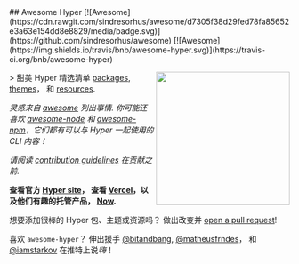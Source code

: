 <div class="github-widget" data-repo="bnb/awesome-hyper"></div>
## Awesome Hyper [![Awesome](https://cdn.rawgit.com/sindresorhus/awesome/d7305f38d29fed78fa85652e3a63e154dd8e8829/media/badge.svg)](https://github.com/sindresorhus/awesome) [![Awesome](https://img.shields.io/travis/bnb/awesome-hyper.svg)](https://travis-ci.org/bnb/awesome-hyper)

[<img src="https://raw.githubusercontent.com/bnb/awesome-hyper/master/hyper-3-color-logo.svg?sanitize=true" align="right" width="240">](https://hyper.is)

&gt; 甜美 Hyper 精选清单 [packages](#packages), [themes](#themes)， 和 [resources](#resources).

*灵感来自 [awesome](https://github.com/sindresorhus/awesome) 列出事情. 你可能还喜欢 [awesome-node](https://github.com/sindresorhus/awesome-nodejs) 和 [awesome-npm](https://github.com/sindresorhus/awesome-npm)，它们都有可以与 Hyper 一起使用的 CLI 内容！*

*请阅读 [contribution guidelines](https://github.com/bnb/awesome-hyper/blob/master/CONTRIBUTING.md) 在贡献之前.*

**查看官方 [Hyper site](https://hyper.is)， 查看 [Vercel](https://vercel.com)，以及他们有趣的托管产品， [Now](https://vercel.com/home).**

想要添加很棒的 Hyper 包、主题或资源吗？ 做出改变并 [open a pull request](https://opensource.guide/how-to-contribute/#opening-a-pull-request)!

喜欢 `awesome-hyper`？ 伸出援手 [@bitandbang](https://twitter.com/bitandbang), [@matheusfrndes](https://twitter.com/matheusfrndes)， 和 [@iamstarkov](https://twitter.com/iamstarkov) 在推特上说*嗨*！

<!-- AWESOME ITEM TEMPLATE --

* [Hyper Awesome Name](hyper.awesome.link) - 关于为什么包、主题或资源很棒的描述！

-- /AWESOME 项目模板 --&gt;



## Packages
知道另一个 Hyper 包吗？ [Help add it!](https://github.com/bnb/awesome-hyper/issues/new)

## Productivity

名称和描述 | 下载
-------------------- | -------------
[hyperline](https://www.npmjs.com/package/hyperline)  - Hyper 底部的状态行！  | [![npm](https://img.shields.io/npm/dm/hyperline.svg?label=DL)](https://www.npmjs.com/package/hyperline)
[hypercwd](https://www.npmjs.com/package/hypercwd)  - 使用与当前选项卡相同的目录打开新选项卡.  | [![npm](https://img.shields.io/npm/dm/hypercwd.svg?label=DL)](https://www.npmjs.com/package/hypercwd)
[hyperterm-visor](https://www.npmjs.com/package/hyperterm-visor)  - 使用全局热键等显示/隐藏您的超级终端.  | [![npm](https://img.shields.io/npm/dm/hyperterm-visor.svg?label=DL)](https://www.npmjs.com/package/hyperterm-visor)
[hyper-sync-settings](https://www.npmjs.com/package/hyper-sync-settings)  - 将 Hyper 设置备份和恢复到 Github 的简单方法.  | [![npm](https://img.shields.io/npm/dm/hyper-sync-settings.svg?label=DL)](https://www.npmjs.com/package/hyper-sync-settings)
[hyperterm-summon](https://www.npmjs.com/package/hyperterm-summon)  - 使用系统范围的热键召唤您的 Hyper 窗口.  | [![npm](https://img.shields.io/npm/dm/hyperterm-summon.svg?label=DL)](https://www.npmjs.com/package/hyperterm-summon)
[hyperterm-paste](https://www.npmjs.com/package/hyperterm-paste)  - 粘贴到终端使安全和容易.  | [![npm](https://img.shields.io/npm/dm/hyperterm-paste.svg?label=DL)](https://www.npmjs.com/package/hyperterm-paste)
[hyperterm-lastpass](https://www.npmjs.com/package/hyperterm-lastpass)  - 用于在 Hyper 中自动填充密码的 LastPass 插件.  | [![npm](https://img.shields.io/npm/dm/hyperterm-lastpass.svg?label=DL)](https://www.npmjs.com/package/hyperterm-lastpass)
[hyperterm-dibdabs](https://www.npmjs.com/package/hyperterm-dibdabs)  - 选项卡左侧添加了独特的彩色圆点，以便根据标题快速识别常用选项卡.  | [![npm](https://img.shields.io/npm/dm/hyperterm-dibdabs.svg?label=DL)](https://www.npmjs.com/package/hyperterm-dibdabs)
[hyperterm-tabs](https://www.npmjs.com/package/hyperterm-tabs) - Rearrange tabs by drag&dropping them. | [![npm](https://img.shields.io/npm/dm/hyperterm-tabs.svg?label=DL)](https://www.npmjs.com/package/hyperterm-tabs)
[hyperterm-focus-reporting](https://www.npmjs.com/package/hyperterm-focus-reporting)  - 向 Hyper 添加焦点报告 - 类似于 iTerm2.  | [![npm](https://img.shields.io/npm/dm/hyperterm-focus-reporting.svg?label=DL)](https://www.npmjs.com/package/hyperterm-focus-reporting)
[hyperlinks](https://www.npmjs.com/package/hyperlinks)  - 自动链接 URL 的 Hyper 扩展.  | [![npm](https://img.shields.io/npm/dm/hyperlinks.svg?label=DL)](https://www.npmjs.com/package/hyperlinks)
[hyper-statusline](https://www.npmjs.com/package/hyper-statusline)  - 显示当前 cwd 和 git 分支状态的状态行.  | [![npm](https://img.shields.io/npm/dm/hyper-statusline.svg?label=DL)](https://www.npmjs.com/package/hyper-statusline)
[hyper-statusline-extended]https://github.com/bnb/awesome-hyper/blob/master/(https://www.npmjs.com/package/hyper-statusline-extended) hyper-statusline 重写和扩展为 Hyper 3 提供更多功能. [![npm](https://img.shields.io/npm/dm/hyper-statusline-extended.svg?label=DL)](https://github.com/bnb/awesome-hyper/blob/master/(https://www.npmjs.com/package/hyper-statusline-extended))
[hypernpm](https://www.npmjs.com/package/hypernpm)  - 使用键盘快捷键运行 npm 脚本命令.  | [![npm](https://img.shields.io/npm/dm/hypernpm.svg?label=DL)](https://www.npmjs.com/package/hypernpm)
[hyper-startup](https://www.npmjs.com/package/hyper-startup)  - 在 Hyper 加载时执行任何配置的命令.  | [![npm](https://img.shields.io/npm/dm/hyper-startup.svg?label=DL)](https://www.npmjs.com/package/hyper-startup)
[hyper-fileio](https://www.npmjs.com/package/hyper-fileio)  - 直接从 Hyper 共享临时文件.  | [![npm](https://img.shields.io/npm/dm/hyper-fileio.svg?label=DL)](https://www.npmjs.com/package/hyper-fileio)
[hyper-history](https://www.npmjs.com/package/hyper-history)  - 显示历史命令列表.  | [![npm](https://img.shields.io/npm/dm/hyper-history.svg?label=DL)](https://www.npmjs.com/package/hyper-history)
[hyper-alt-click](https://www.npmjs.com/package/hyper-alt-click)  - 允许通过 alt+click&#39;ing 将光标移动到您想要的位置.  | [![npm](https://img.shields.io/npm/dm/hyper-alt-click.svg?label=DL)](https://www.npmjs.com/package/hyper-alt-click)
[hyperterm-safepaste](https://www.npmjs.com/package/hyperterm-safepaste)  - 在执行之前编辑您的粘贴.  | [![npm](https://img.shields.io/npm/dm/hyperterm-safepaste.svg?label=DL)](https://www.npmjs.com/package/hyperterm-safepaste)
[hyper-broadcast](https://www.npmjs.com/package/hyper-broadcast)  - 将用户输入广播到多个术语.  | [![npm](https://img.shields.io/npm/dm/hyper-broadcast.svg?label=DL)](https://www.npmjs.com/package/hyper-broadcast)
[hyperdocs](https://www.npmjs.com/package/hyperdocs)  - 在您的终端中获取文档页面.  | [![npm](https://img.shields.io/npm/dm/hyperdocs.svg?label=DL)](https://www.npmjs.com/package/hyperdocs)
[hyper-search](https://www.npmjs.com/package/hyper-search)  - 在您的终端中搜索文本.  | [![npm](https://img.shields.io/npm/dm/hyper-search.svg?label=DL)](https://www.npmjs.com/package/hyper-search)
[hypergoogle](https://www.npmjs.com/package/hypergoogle)  - 从您的终端搜索谷歌.  | [![npm](https://img.shields.io/npm/dm/hypergoogle.svg?label=DL)](https://www.npmjs.com/package/hypergoogle)
[hyperduck](https://www.npmjs.com/package/hyperduck)  - 从您的终端搜索 DuckDuckGo.  | [![npm](https://img.shields.io/npm/dm/hyperduck.svg?label=DL)](https://www.npmjs.com/package/hyperduck)
[hyper-quit](https://www.npmjs.com/package/hyper-quit)  - 最后一个窗口关闭时退出 macOS 上的 Hyper.  | [![npm](https://img.shields.io/npm/dm/hyper-quit.svg?label=DL)](https://www.npmjs.com/package/hyper-quit)
[hyper-confirm](https://www.npmjs.com/package/hyper-confirm)  - 在退出 Hyper 之前显示确认对话框.  | [![npm](https://img.shields.io/npm/dm/hyper-confirm.svg?label=DL)](https://www.npmjs.com/package/hyper-confirm)
[hyper-match](https://www.npmjs.com/package/hyper-match)  - 将 url、电子邮件和文件路径等模式链接到已配置的命令.  | [![npm](https://img.shields.io/npm/dm/hyper-match.svg?label=DL)](https://www.npmjs.com/package/hyper-match)
[hyper-savetext](https://www.npmjs.com/package/hyper-savetext)  - 将终端的文本保存到文件中.  | [![npm](https://img.shields.io/npm/dm/hyper-savetext.svg?label=DL)](https://www.npmjs.com/package/hyper-savetext)
[hyper-visual](https://www.npmjs.com/package/hyper-visual)  - 来自历史和上下文的 CLI 命令现在列在可点击的 GUI 中.  | [![npm](https://img.shields.io/npm/dm/hyper-visual.svg?label=DL)](https://www.npmjs.com/package/hyper-visual)
[hyper-init](https://www.npmjs.com/package/hyper-init)  - 在 Hyper 终端启动之前和之后初始化命令的最终和最完整的扩展.  | [![npm](https://img.shields.io/npm/dm/hyper-init.svg?label=DL)](https://www.npmjs.com/package/hyper-init)
[hyper-gcp-status-line](https://www.npmjs.com/package/hyper-gcp-status-line)  - 状态行显示本地配置的 GCP 项目、GCE 区域和 Kubernetes 上下文，以及当前的 Google Cloud 可用性.  | [![npm](https://img.shields.io/npm/dm/hyper-gcp-status-line.svg?label=DL)](https://www.npmjs.com/package/hyper-gcp-status-line)
[hyperalfred](https://www.npmjs.com/package/hyperalfred) - 从 Alfred 3 打开 Hyper. [![npm](https://img.shields.io/npm/dm/hyperalfred.svg?label=DL)](https://www.npmjs.com/package/hyperalfred)
[hyperinator](https://www.npmjs.com/package/hyperinator)  - 布局自动化工具，例如用于 Hyper 的 tmuxinator.  | [![npm](https://img.shields.io/npm/dm/hyperinator.svg?label=DL)](https://www.npmjs.com/package/hyperinator)
[hyper-drop-file](https://www.npmjs.com/package/hyper-drop-file)  - 将文件路径从文件资源管理器拖放到您的终端.  | [![npm](https://img.shields.io/npm/dm/hyper-drop-file.svg?label=DL)](https://www.npmjs.com/package/hyper-drop-file)
[hyper-dnd-tabs](https://www.npmjs.com/package/hyper-dnd-tabs)  - 拖放标签.  | [![npm](https://img.shields.io/npm/dm/hyper-dnd-tabs.svg?label=DL)](https://www.npmjs.com/package/hyper-dnd-tabs)
[hyper-manager](https://www.npmjs.com/package/hyper-manager)  - 在一个地方管理所有连接的终极和最完整的扩展.  | [![npm](https://img.shields.io/npm/dm/hyper-manager.svg?label=DL)](https://www.npmjs.com/package/hyper-manager)


## Customization

名称和描述 | 下载
-------------------- | -------------
[hypertheme](https://www.npmjs.com/package/hypertheme)  - Hyper 的主题管理器，立即发布. 您应该导入您最喜欢的文本编辑器或终端主题，然后 [add it to awesome-hyper](https://github.com/bnb/awesome-hyper/issues/new)! | [![npm](https://img.shields.io/npm/dm/hypertheme.svg?label=DL)](https://www.npmjs.com/package/hypertheme)
[hyper-blink](https://www.npmjs.com/package/hyper-blink)  - 让你的光标闪烁.  | [![npm](https://img.shields.io/npm/dm/hyper-blink.svg?label=DL)](https://www.npmjs.com/package/hyper-blink)
[hyperborder](https://www.npmjs.com/package/hyperborder)  - 添加与 Hyper 徽标颜色相同的渐变边框.  | [![npm](https://img.shields.io/npm/dm/hyperborder.svg?label=DL)](https://www.npmjs.com/package/hyperborder)
[hyper-transparent-bg](https://www.npmjs.com/package/hyper-transparent-bg)  - 通过有趣的 HTML hack 为您的 Hyper 添加透明背景.  | [![npm](https://img.shields.io/npm/dm/hyper-transparent-bg.svg?label=DL)](https://www.npmjs.com/package/hyper-transparent-bg)
[hyperterm-close-on-left](https://www.npmjs.com/package/hyperterm-close-on-left)  - 将关闭选项卡按钮放置在左侧.  | [![npm](https://img.shields.io/npm/dm/hyperterm-close-on-left.svg?label=DL)](https://www.npmjs.com/package/hyperterm-close-on-left)
[hyperterm-mactabs](https://www.npmjs.com/package/hyperterm-mactabs)  - 更好的选项卡样式，采用 macOS 风格的设计和左侧的关闭按钮，与大多数主题兼容.  | [![npm](https://img.shields.io/npm/dm/hyperterm-mactabs.svg?label=DL)](https://www.npmjs.com/package/hyperterm-mactabs)
[hyper-final-say](https://www.npmjs.com/package/hyper-final-say)  - 允许用户设置覆盖在默认值 `./.hyperterm.js` 之上应用的任何插件或主题设置.  | [![npm](https://img.shields.io/npm/dm/hyper-final-say.svg?label=DL)](https://www.npmjs.com/package/hyper-final-say)
[hyperterm-overlay](https://www.npmjs.com/package/hyperterm-overlay)  - Hyper 中覆盖窗口的完整且可自定义的解决方案.  | [![npm](https://img.shields.io/npm/dm/hyperterm-overlay.svg?label=DL)](https://www.npmjs.com/package/hyperterm-overlay)
[hyper-overlay](https://www.npmjs.com/package/hyper-overlay) - Hyper 2 的覆盖解决方案. [![npm](https://img.shields.io/npm/dm/hyper-overlay.svg?label=DL)](https://www.npmjs.com/package/hyper-overlay)
[hyper-tab-icons](https://www.npmjs.com/package/hyper-tab-icons)  - 将图标添加到 Hyper 中当前运行进程的标题选项卡.  | [![npm](https://img.shields.io/npm/dm/hyper-tab-icons.svg?label=DL)](https://www.npmjs.com/package/hyper-tab-icons)
[config-hyperterm](https://www.npmjs.com/package/config-hyperterm)  - 轻松设置/获取 `Hyper` 配置.  | [![npm](https://img.shields.io/npm/dm/config-hyperterm.svg?label=DL)](https://www.npmjs.com/package/config-hyperterm)
[hyperfullscreen](https://www.npmjs.com/package/hyperfullscreen)  - 将全屏启动 Hyper.  | [![npm](https://img.shields.io/npm/dm/hyperfullscreen.svg?label=DL)](https://www.npmjs.com/package/hyperfullscreen)
[hyperterm-crosshair](https://www.npmjs.com/package/hyperterm-crosshair)  - 使用水平和垂直突出显示/标尺显示光标位置.  | [![npm](https://img.shields.io/npm/dm/hyperterm-crosshair.svg?label=DL)](https://www.npmjs.com/package/hyperterm-crosshair)
[hyperterm-cursor](https://www.npmjs.com/package/hyperterm-cursor)  - 允许通过色差查看光标后面的字符.  | [![npm](https://img.shields.io/npm/dm/hyperterm-cursor.svg?label=DL)](https://www.npmjs.com/package/hyperterm-cursor)
[hypersixteen](https://www.npmjs.com/package/hypersixteen)  - 用于 Hyper 的 base16 加载程序.  | [![npm](https://img.shields.io/npm/dm/hypersixteen.svg?label=DL)](https://www.npmjs.com/package/hypersixteen)
[hyper-stylesheet](https://www.npmjs.com/package/hyper-stylesheet)  - 添加对外部超级样式表的支持.  | [![npm](https://img.shields.io/npm/dm/hyper-stylesheet.svg?label=DL)](https://www.npmjs.com/package/hyper-stylesheet)
[hyperlayout](https://www.npmjs.com/package/hyperlayout)  - Hyper 的布局预设.  | [![npm](https://img.shields.io/npm/dm/hyperlayout.svg?label=DL)](https://www.npmjs.com/package/hyperlayout)
[hyper-autohide-tabs](https://www.npmjs.com/package/hyper-autohide-tabs)  - 当只有一个标签时自动隐藏标签栏.  | [![npm](https://img.shields.io/npm/dm/hyper-autohide-tabs.svg?label=DL)](https://www.npmjs.com/package/hyper-autohide-tabs)
[hyperminimal](https://www.npmjs.com/package/hyperminimal)  - 删除窗口标题以获得更多空间并减少干扰.  | [![npm](https://img.shields.io/npm/dm/hyperminimal.svg?label=DL)](https://www.npmjs.com/package/hyperminimal)
[hyper-autoprofile](https://www.npmjs.com/package/hyper-autoprofile)  - 根据当前 shell 提示更改终端外观（背景颜色、字体...）.  | [![npm](https://img.shields.io/npm/dm/hyper-autoprofile.svg?label=DL)](https://www.npmjs.com/package/hyper-autoprofile)
[hyper-tabs-enhanced](https://www.npmjs.com/package/hyper-tabs-enhanced)  - 带有选项卡图标等的可配置增强选项卡.  | [![npm](https://img.shields.io/npm/dm/hyper-tabs-enhanced.svg?label=DL)](https://www.npmjs.com/package/hyper-tabs-enhanced)
[hyper-arc-dark-controls](https://www.npmjs.com/package/hyper-arc-dark-controls)  - 来自 Hyper 的 Arc Dark 主题的漂亮窗口控件.  | [![npm](https://img.shields.io/npm/dm/hyper-arc-dark-controls.svg?label=DL)](https://www.npmjs.com/package/hyper-arc-dark-controls)
[hyper-mac-controls](https://www.npmjs.com/package/hyper-mac-controls)  - 适用于 Hyper 的类似 Mac 的窗口控件.  | [![npm](https://img.shields.io/npm/dm/hyper-mac-controls.svg?label=DL)](https://www.npmjs.com/package/hyper-mac-controls)
[hyper-terminal-tabs](https://www.npmjs.com/package/hyper-terminal-tabs)  - 为 Hyper 带来 Terminal.app 的外观和感觉.  | [![npm](https://img.shields.io/npm/dm/hyper-terminal-tabs.svg?label=DL)](https://www.npmjs.com/package/hyper-terminal-tabs)
[hyper-dark-scrollbar](https://www.npmjs.com/package/hyper-dark-scrollbar)  - Hyper 的漂亮滚动条.  | [![npm](https://img.shields.io/npm/dm/hyper-dark-scrollbar.svg?label=DL)](https://www.npmjs.com/package/hyper-dark-scrollbar)
[hyper-pane](https://www.npmjs.com/package/hyper-pane)  - 使用箭头浏览窗格，直接跳转到带有数字的特定窗格或在鼠标悬停时更改焦点.  | [![npm](https://img.shields.io/npm/dm/hyper-pane.svg?label=DL)](https://www.npmjs.com/package/hyper-pane)
[hyper-always-on-top](https://www.npmjs.com/package/hyper-always-on-top)  - 添加一个菜单项，使应用程序窗口始终位于顶部.  | [![npm](https://img.shields.io/npm/dm/hyper-always-on-top.svg?label=DL)](https://www.npmjs.com/package/hyper-always-on-top)
[hyper-transparent-dynamic](https://www.npmjs.com/package/hyper-transparent-dynamic)  - 根据当前主题动态设置透明背景.  | [![npm](https://img.shields.io/npm/dm/hyper-transparent-dynamic.svg?label=DL)](https://www.npmjs.com/package/hyper-transparent-dynamic)
[hyper-vsplit-fix](https://www.npmjs.com/package/hyper-vsplit-fix)  - 修复了 Hyper 中的垂直分割边框高度.  | [![npm](https://img.shields.io/npm/dm/hyper-vsplit-fix.svg?label=DL)](https://www.npmjs.com/package/hyper-vsplit-fix)
[hyper-hide-title](https://www.npmjs.com/package/hyper-hide-title)  - 当只有一个选项卡时隐藏窗口标题.  | [![npm](https://img.shields.io/npm/dm/hyper-hide-title.svg?label=DL)](https://www.npmjs.com/package/hyper-hide-title)
[hyper-wal](https://www.npmjs.com/package/hyper-wal) - 使用由生成的配色方案的扩展 [wal](https://github.com/dylanaraps/wal) 在超.  | [![npm](https://img.shields.io/npm/dm/hyper-wal.svg?label=DL)](https://www.npmjs.com/package/hyper-wal)
[hyper-hover-header](https://www.npmjs.com/package/hyper-hover-header)  - 隐藏的标题/标题栏. 将光标移动到窗口的顶部边框以使页眉/标题栏淡入. [![npm](https://img.shields.io/npm/dm/hyper-hover-header.svg?label=DL)](https://www.npmjs.com/package/hyper-hover-header)
[hyper-transparent](https://www.npmjs.com/package/hyper-transparent) - [Hyper](https://hyper.is) 轻松设置窗口透明度和活力的插件.  | [![npm](https://img.shields.io/npm/dm/hyper-transparent.svg?label=DL)](https://www.npmjs.com/package/hyper-transparent)
[hyper-spotify](https://www.npmjs.com/package/hyper-spotify)  - 在终端底部显示 Spotify 上当前正在播放的歌曲，并允许您控制自己喜欢的音乐.  | [![npm](https://img.shields.io/npm/dm/hyper-spotify.svg?label=DL)](https://www.npmjs.com/package/hyper-spotify)
[hyper-background](https://www.npmjs.com/package/hyper-background)  - 更改超级终端的背景！  | [![npm](https://img.shields.io/npm/dm/hyper-background.svg?label=DL)](https://www.npmjs.com/package/hyper-background)
[hyper-vertical-tabs](https://www.npmjs.com/package/hyper-vertical-tabs)  - 将选项卡放在左侧边栏上，这在 iTerm2 和 ROXTerm 中是可能的.  | [![npm](https://img.shields.io/npm/dm/hyper-vertical-tabs.svg?label=DL)](https://www.npmjs.com/package/hyper-vertical-tabs)
[themer](https://www.npmjs.com/package/themer) - 为 Hyper 和所有其他开发工具生成主题 | [![npm](https://img.shields.io/npm/dm/themer.svg?label=DL)](https://www.npmjs.com/package/themer)
[hyper-native-window-decoration](https://www.npmjs.com/package/hyper-native-window-decoration)  - HyperTerm 中的本机窗口装饰.  | [![npm](https://img.shields.io/npm/dm/hyper-native-window-decoration.svg?label=DL)](https://www.npmjs.com/package/hyper-native-window-decoration)
[hyper-hide-scroll](https://www.npmjs.com/package/hyper-hide-scroll)  - 隐藏终端滚动条的扩展.  | [![npm](https://img.shields.io/npm/dm/hyper-hide-scroll.svg?label=DL)](https://www.npmjs.com/package/hyper-hide-scroll)
[hyper-systray](https://www.npmjs.com/package/hyper-systray)  - 本机 Windows 系统托盘中的 Hyper. 从任务栏隐藏. 显示/隐藏窗口的全局快捷方式.  | [![npm](https://img.shields.io/npm/dm/hyper-systray.svg?label=DL)](https://www.npmjs.com/package/hyper-systray)
[hyper-window-size](https://www.npmjs.com/package/hyper-window-size)  - 设置 Hyper 的默认窗口大小！  | [![npm](https://img.shields.io/npm/dm/hyper-window-size.svg?label=DL)](https://www.npmjs.com/package/hyper-window-size)
[hyper-media-control](https://www.npmjs.com/package/hyper-media-control)  - 显示和控制各种媒体播放器中的当前歌曲.  | [![npm](https://img.shields.io/npm/dm/hyper-media-control.svg?label=DL)](https://npmjs.com/package/hyper-media-control)
[hyper-folder-icon](https://www.npmjs.com/package/hyper-folder-icon)  - 在选项卡中显示 Mac 和 Linux 的自定义文件夹图标.  | [![npm](https://img.shields.io/npm/dm/hyper-folder-icon.svg?label=DL)](https://www.npmjs.com/package/hyper-folder-icon)
[hyper-tab-touchbar](https://www.npmjs.com/package/hyper-tab-touchbar)  - 从 MacBook Pro 的触控栏查看和访问您的终端选项卡. 支持带有 `hyper-folder-icon` 的图标.  | [![npm](https://img.shields.io/npm/dm/hyper-tab-touchbar.svg?label=DL)](https://www.npmjs.com/package/hyper-tab-touchbar)
[hyper-opacity](https://www.npmjs.com/package/hyper-opacity)  - 设置 Hyper 窗口的不透明度.  | [![npm](https://img.shields.io/npm/dm/hyper-opacity.svg?label=DL)](https://www.npmjs.com/package/hyper-opacity)
[hyper-custom-touchbar](https://www.npmjs.com/package/hyper-custom-touchbar)  - 在 MacBook Pro 的 Touch Bar 中添加自定义按钮.  | [![npm](https://img.shields.io/npm/dm/hyper-custom-touchbar.svg?label=DL)](https://www.npmjs.com/package/hyper-custom-touchbar)
[hyper-save-windowstate](https://www.npmjs.com/package/hyper-save-windowstate)  - 重启后保存和恢复 Hyper 窗口位置/大小.  | [![npm](https://img.shields.io/npm/dm/hyper-save-windowstate.svg?label=DL)](https://www.npmjs.com/package/hyper-save-windowstate)
[hyper-tabs-autohide](https://www.npmjs.com/package/hyper-tabs-autohide)  - 用于自动隐藏所有选项卡的 Hyper 插件.  | [![npm](https://img.shields.io/npm/dm/hyper-tabs-autohide.svg?label=DL)](https://www.npmjs.com/package/hyper-tabs-autohide)


## Development

名称和描述 | 下载
-------------------------------------------------------------------------------------------------------------------------------------------- | -------------
[hyperterm-open-devtools](https://www.npmjs.com/package/hyperterm-open-devtools)  - 打开 DevTools 以使用热键显示当前网页.  | [![npm](https://img.shields.io/npm/dm/hyperterm-open-devtools.svg?label=DL)](https://www.npmjs.com/package/hyperterm-open-devtools)
[hyperterm-install-devtools](https://www.npmjs.com/package/hyperterm-install-devtools)  - 在 Hyper 上使用 Chrome DevTools 扩展.  | [![npm](https://img.shields.io/npm/dm/hyperterm-install-devtools.svg?label=DL)](https://www.npmjs.com/package/hyperterm-install-devtools)
[is-hyper](https://www.npmjs.com/package/is-hyper)  - 检查您的 Node.js 脚本是否在 Hyper 中运行.  | [![npm](https://img.shields.io/npm/dm/is-hyper.svg?label=DL)](https://www.npmjs.com/package/is-hyper)


## Fun
名称和描述 | 下载
---------------------------------- | -------------
[hyperpower](https://www.npmjs.com/package/hyperpower)  - 为您的 Hyper 增添一抹狂野的原始力量！ 添加已在多个文本编辑器中实现的像素爆炸和抖动效果.  | [![npm](https://img.shields.io/npm/dm/hyperpower.svg?label=DL)](https://www.npmjs.com/package/hyperpower)
[htyt](https://www.npmjs.com/package/htyt)  - 在 Hyper 中搜索和播放 youtube 视频.  | [![npm](https://img.shields.io/npm/dm/htyt.svg?label=DL)](https://www.npmjs.com/package/htyt)
[hyper-john](https://www.npmjs.com/package/hyper-john)  - 打开选项卡、窗口和拆分时有 10% 的几率被 John Cena 主题击中.  | [![npm](https://img.shields.io/npm/dm/hyper-john.svg?label=DL)](https://www.npmjs.com/package/hyper-john)
[hyper-command-gifs](https://www.npmjs.com/package/hyper-command-gifs)  - 为您的终端命令提供匹配的 GIF.  | [![npm](https://img.shields.io/npm/dm/hyper-command-gifs.svg?label=DL)](https://www.npmjs.com/package/hyper-command-gifs)
[hyper-cat](https://www.npmjs.com/package/hyper-cat)  - 打字时将您的终端变成 nyan cat.  | [![npm](https://img.shields.io/npm/dm/hyper-cat.svg?label=DL)](https://www.npmjs.com/package/hyper-cat)
[hyper-cat-cursor](https://www.npmjs.com/package/hyper-cat-cursor)  - 用猫表情符号序列替换光标.  | [![npm](https://img.shields.io/npm/dm/hyper-cat-cursor.svg?label=DL)](https://www.npmjs.com/package/hyper-cat-cursor)
[gitrocket](https://www.npmjs.com/package/gitrocket)  - 当您使用 Git 推送代码时，在您的终端中发射一艘火箭飞船！  | [![npm](https://img.shields.io/npm/dm/gitrocket.svg?label=DL)](https://www.npmjs.com/package/gitrocket)
[hypergravity](https://www.npmjs.com/package/hypergravity)  - 为您的终端添加一些奇特的物理学！  | [![npm](https://img.shields.io/npm/dm/hypergravity.svg?label=DL)](https://www.npmjs.com/package/hypergravity)
[space-pull](https://www.npmjs.com/package/space-pull)  - 在使用 git 提取代码时在终端中添加着陆火箭的动画.  | [![npm](https://img.shields.io/npm/dm/space-pull.svg?label=DL)](https://www.npmjs.com/package/space-pull)
[hyper-bloodbath](https://www.npmjs.com/package/hyper-bloodbath)  - 对超级大国的残酷重新想象. 从你的光标滴血.  | [![npm](https://img.shields.io/npm/dm/hyper-bloodbath.svg?label=DL)](https://www.npmjs.com/package/hyper-bloodbath)
[hyper-postprocessing](https://www.npmjs.com/package/hyper-postprocessing)  - 将片段着色器添加到超级终端.  | [![npm](https://img.shields.io/npm/dm/hyper-postprocessing.svg?label=DL)](https://www.npmjs.com/package/hyper-postprocessing)
[git-falcon9](https://www.npmjs.com/package/git-falcon9) - Launch and land SpaceX's Falcon rockets when pushing and pulling code with git! | [![npm](https://img.shields.io/npm/dm/git-falcon9.svg?label=DL)](https://www.npmjs.com/package/git-falcon9)


## Themes

名称和描述 | 下载
-------------------- | -------------
[an-old-hype](https://www.npmjs.com/package/an-old-hype) - 受遥远星系启发的 Hyper 主题......以及 Jesse Leites [atom syntax theme](https://atom.io/themes/an-old-hope-syntax). | [![npm](https://img.shields.io/npm/dm/an-old-hype.svg?label=DL)](https://www.npmjs.com/package/an-old-hype)
[hyper-adventure-time](https://www.npmjs.com/package/hyper-adventure-time) - 来自 Adventure Time 主题的超级端口 [iTerm2 Color Schemes](https://github.com/mbadolato/iTerm2-Color-Schemes). | [![npm](https://img.shields.io/npm/dm/hyper-adventure-time.svg?label=DL)](https://www.npmjs.com/package/hyper-adventure-time)
[hyper-altair](https://www.npmjs.com/package/hyper-altair)  - 优雅、可定制且色彩鲜艳的主题.  | [![npm](https://img.shields.io/npm/dm/hyper-altair.svg?label=DL)](https://www.npmjs.com/package/hyper-altair)
[hyper-atom-dark-transparent](https://www.npmjs.com/package/hyper-atom-dark-transparent)  - 基于 hyperterm-atom-dark 的超主题，但具有透明度.  | [![npm](https://img.shields.io/npm/dm/hyper-atom-dark-transparent.svg?label=DL)](https://www.npmjs.com/package/hyper-atom-dark-transparent)
[hyper-aurora](https://www.npmjs.com/package/hyper-aurora)  - 基于北极光的主题.  | [![npm](https://img.shields.io/npm/dm/hyper-aurora.svg?label=DL)](https://www.npmjs.com/package/hyper-aurora)
[hyper-aww](https://www.npmjs.com/package/hyper-aww)  - 每次打开 Hyper 时，将终端背景更改为不同可爱动物 gif 的主题.  | [![npm](https://img.shields.io/npm/dm/hyper-aww.svg?label=DL)](https://www.npmjs.com/package/hyper-aww)
[hyper-ayu](https://www.npmjs.com/package/hyper-ayu)  - 主题基于 Ayu Theme for Sublime Text.  | [![npm](https://img.shields.io/npm/dm/hyper-ayu.svg?label=DL)](https://www.npmjs.com/package/hyper-ayu)
[hyper-ayu-light](https://www.npmjs.com/package/hyper-ayu-light)  - 主题基于 Ayu Light Theme for Sublime Text.  | [![npm](https://img.shields.io/npm/dm/hyper-ayu-light.svg?label=DL)](https://www.npmjs.com/package/hyper-ayu-light)
[hyper-ayu-light-special](https://www.npmjs.com/package/hyper-ayu-light-special)  - 主题基于 Ayu Light 主题，但为了便于阅读而添加了黑色.  | [![npm](https://img.shields.io/npm/dm/hyper-ayu-light-special.svg?label=DL)](https://www.npmjs.com/package/hyper-ayu-light-special)
[hyper-ayu-mirage](https://www.npmjs.com/package/hyper-ayu-mirage)  - 主题基于 Sublime Text 的 Ayu Mirage 主题.  | [![npm](https://img.shields.io/npm/dm/hyper-ayu-mirage.svg?label=DL)](https://www.npmjs.com/package/hyper-ayu-mirage)
[hyper-bloody](https://www.npmjs.com/package/hyper-bloody)  - 令人惊叹的深色主题，色彩鲜艳.  | [![npm](https://img.shields.io/npm/dm/hyper-bloody.svg?label=DL)](https://www.npmjs.com/package/hyper-bloody)
[hyper-captain-sweetheart](https://www.npmjs.com/package/hyper-captain-sweetheart)  - 凝灰岩但甜美的超级主题.  | [![npm](https://img.shields.io/npm/dm/hyper-captain-sweetheart.svg?label=DL)](https://www.npmjs.com/package/hyper-captain-sweetheart)
[hyper-chesterish](https://www.npmjs.com/package/hyper-chesterish)  - 基于切斯特语法的饱和主题.  | [![npm](https://img.shields.io/npm/dm/hyper-chesterish.svg?label=DL)](https://www.npmjs.com/package/hyper-chesterish)
[hyper-city-lights](https://www.npmjs.com/package/hyper-city-lights) - 基于的深色主题 [City Lights](http://citylights.xyz) 句法.  | [![npm](https://img.shields.io/npm/dm/hyper-city-lights.svg?label=DL)](https://www.npmjs.com/package/hyper-city-lights)
[hyper-clean](https://www.npmjs.com/package/hyper-clean) - 一个干净的主题 [IBM Design colors](https://github.com/IBM-Design/colors). | [![npm](https://img.shields.io/npm/dm/hyper-clean.svg?label=DL)](https://www.npmjs.com/package/hyper-clean)
[hyper-cobalt-next](https://www.npmjs.com/package/hyper-cobalt-next) - 主题基于 [Cobalt Next VS Code Theme](https://marketplace.visualstudio.com/items?itemName=dline.CobaltNext). | [![npm](https://img.shields.io/npm/dm/hyper-cobalt-next.svg?label=DL)](https://www.npmjs.com/package/hyper-cobalt-next)
[hyper-criollo](https://www.npmjs.com/package/hyper-criollo)  - 基于蒸汽波颜色的主题.  | [![npm](https://img.shields.io/npm/dm/hyper-criollo.svg?label=DL)](https://www.npmjs.com/package/hyper-criollo)
[hyper-cyan](https://www.npmjs.com/package/hyper-cyan)  - 为令人难以置信的 hyper 创建的美丽极简主义主题.  | [![npm](https://img.shields.io/npm/dm/hyper-cyan.svg?label=DL)](https://www.npmjs.com/package/hyper-cyan)
[hyper-darkmatter](https://www.npmjs.com/package/hyper-darkmatter) - Dark - Hyper 的 Darkmatter 主题，灵感来自 [Sublime Darkmatter](https://github.com/patrickemuller/Sublime-Darkmatter-Theme). | [![npm](https://img.shields.io/npm/dm/hyper-darkmatter.svg?label=DL)](https://www.npmjs.com/package/hyper-darkmatter)
[hyper-dracula](https://www.npmjs.com/package/hyper-dracula) - 基于 Hyper 的深色主题 [Dracula theme](https://draculatheme.com/hyper/). | [![npm](https://img.shields.io/npm/dm/hyper-dracula.svg?label=DL)](https://www.npmjs.com/package/hyper-dracula)
[hyper-firewatch](https://www.npmjs.com/package/hyper-firewatch)  - 受 Campo Santo 的 Firewatch 视频游戏启发的深色 Hyper 主题.  | [![npm](https://img.shields.io/npm/dm/hyper-firewatch.svg?label=DL)](https://www.npmjs.com/package/hyper-firewatch)
[hyper-flat-2](https://www.npmjs.com/package/hyper-flat-2)  - 另一个基于终端平面主题的 Hyper 平面主题.  | [![npm](https://img.shields.io/npm/dm/hyper-flat-2.svg?label=DL)](https://www.npmjs.com/package/hyper-flat-2)
[hyper-flat](https://www.npmjs.com/package/hyper-flat)  - Hyper 的平面主题.  | [![npm](https://img.shields.io/npm/dm/hyper-flat.svg?label=DL)](https://www.npmjs.com/package/hyper-flat)
[hyper-frontend-delight](https://www.npmjs.com/package/hyper-frontend-delight)  - 深色 - 基于 Frontend Delight iTerm2 配色方案.  | [![npm](https://img.shields.io/npm/dm/hyper-frontend-delight.svg?label=DL)](https://www.npmjs.com/package/hyper-frontend-delight)
[hyper-github-dark-dimmed](https://www.npmjs.com/package/hyper-github-dark-dimmed) - 港口 [GitHub Dark Dimmed theme](https://github.com/primer/github-vscode-theme). | [![npm](https://img.shields.io/npm/dm/hyper-github-dark-dimmed.svg?label=DL)](https://www.npmjs.com/package/hyper-github-dark-dimmed)
[hyper-github-light](https://www.npmjs.com/package/hyper-github-light) - 港口 [GitHub Light theme](https://github.com/primer/github-vscode-theme). | [![npm](https://img.shields.io/npm/dm/hyper-github-light.svg?label=DL)](https://www.npmjs.com/package/hyper-github-light)
[hyper-gruv](https://www.npmjs.com/package/hyper-gruv) - 深色 - Gruvbox 主题基于 [gruvbox](https://github.com/morhetz/gruvbox). | [![npm](https://img.shields.io/npm/dm/hyper-gruv.svg?label=DL)](https://www.npmjs.com/package/hyper-gruv)
[hyper-hybrid-reduced-contrast](https://www.npmjs.com/package/hyper-hybrid-reduced-contrast) - 降低对比度版本的一个端口 [vim-hybrid](https://github.com/w0ng/vim-hybrid). | [![npm](https://img.shields.io/npm/dm/hyper-hybrid-reduced-contrast.svg?label=DL)](https://www.npmjs.com/package/hyper-hybrid-reduced-contrast)
[hyper-hypest](https://www.npmjs.com/package/hyper-hypest)  - 美丽而简约的 macOS 主题，充满活力.  | [![npm](https://img.shields.io/npm/dm/hyper-hypest.svg?label=DL)](https://www.npmjs.com/package/hyper-hypest)
[hyper-loved](https://www.npmjs.com/package/hyper-loved)  - 一个黑暗，优雅的主题.  | [![npm](https://img.shields.io/npm/dm/hyper-loved.svg?label=DL)](https://www.npmjs.com/package/hyper-loved)
[hyper-macos](https://www.npmjs.com/package/hyper-macos)  - 具有活力支持的原生 macOS 主题.  | [![npm](https://img.shields.io/npm/dm/hyper-macos.svg?label=DL)](https://www.npmjs.com/package/hyper-macos)
[hyper-mahoushoujo](https://www.npmjs.com/package/hyper-mahoushoujo) - 受魔法少女启发的浅色主题✨ | [![npm](https://img.shields.io/npm/dm/hyper-mahoushoujo.svg?label=DL)](https://www.npmjs.com/package/hyper-mahoushoujo)
[hyper-material-box](https://www.npmjs.com/package/hyper-material-box)  - 最适合您最喜爱的终端 Hyper 的黑客主题.  | [![npm](https://img.shields.io/npm/dm/hyper-material-box.svg?label=DL)](https://www.npmjs.com/package/hyper-material-box)
[hyper-material-theme](https://www.npmjs.com/package/hyper-material-theme)  - 深色 - Hyper App 上最史诗般的材​​质主题.  | [![npm](https://img.shields.io/npm/dm/hyper-material-theme.svg?label=DL)](https://www.npmjs.com/package/hyper-material-theme)
[hyper-materialshell](https://www.npmjs.com/package/hyper-materialshell)  - 深色材料设计主题，在重要部分具有良好的对比度和色彩. 旨在让眼睛轻松，基于 [materialshell](https://github.com/carloscuesta/materialshell). | [![npm](https://img.shields.io/npm/dm/hyper-materialshell.svg?label=DL)](https://www.npmjs.com/package/hyper-materialshell)
[hyper-midnight](https://www.npmjs.com/package/hyper-midnight)  - 超级终端的极简主义主题.  | [![npm](https://img.shields.io/npm/dm/hyper-midnight.svg?label=DL)](https://www.npmjs.com/package/hyper-midnight)
[hyper-monochrome](https://www.npmjs.com/package/hyper-monochrome) - 单色主题，基于 [vim-monochrome](https://github.com/fxn/vim-monochrome). | [![npm](https://img.shields.io/npm/dm/hyper-monochrome.svg?label=DL)](https://www.npmjs.com/package/hyper-monochrome)
[hyper-monokai-deluxe](https://www.npmjs.com/package/hyper-monokai-deluxe)  - Monokai Deluxe 主题以更好的方式和标签突出显示超边框.  | [![npm](https://img.shields.io/npm/dm/hyper-monokai-deluxe.svg?label=DL)](https://www.npmjs.com/package/hyper-monokai-deluxe)
[hyper-moonlite](https://www.npmjs.com/package/hyper-moonlite) - 的分拆 [New Moon Syntax Theme](https://github.com/taniarascia/new-moon) 对于超级.  | [![npm](https://img.shields.io/npm/dm/hyper-moonlite.svg?label=DL)](https://www.npmjs.com/package/hyper-moonlite)
[hyper-nord](https://www.npmjs.com/package/hyper-nord)  - Hyper 的 Nord 主题.  | [![npm](https://img.shields.io/npm/dm/hyper-nord.svg?label=DL)](https://www.npmjs.com/package/hyper-nord)
[hyper-oceans16](https://www.npmjs.com/package/hyper-oceans16)  - 基于 Base16 Ocean 语法的饱和主题.  | [![npm](https://img.shields.io/npm/dm/hyper-oceans16.svg?label=DL)](https://www.npmjs.com/package/hyper-oceans16)
[hyper-oldschool](https://www.npmjs.com/package/hyper-oldschool)  - Hyper 的老式终端主题.  | [![npm](https://img.shields.io/npm/dm/hyper-oldschool.svg?label=DL)](https://www.npmjs.com/package/hyper-oldschool)
[hyper-omni-theme](https://www.npmjs.com/package/hyper-omni-theme)  - Hyper 的 Omni 主题.  | [![npm](https://img.shields.io/npm/dm/hyper-omni-theme.svg?label=DL)](https://www.npmjs.com/package/hyper-omni-theme)
[hyper-one-dark-vivid](https://www.npmjs.com/package/hyper-one-dark-vivid)  - 基于 Atom One Dark 的深色主题，文字颜色更鲜艳.  | [![npm](https://img.shields.io/npm/dm/hyper-one-dark-vivid.svg?label=DL)](https://www.npmjs.com/package/hyper-one-dark-vivid)
[hyper-one-light](https://www.npmjs.com/package/hyper-one-light) - Light - 一个非常可爱的主题，带有额外的浅色背景，基于 [Atom One Light](https://github.com/atom/one-light-syntax) 调色板.  | [![npm](https://img.shields.io/npm/dm/hyper-one-light.svg?label=DL)](https://www.npmjs.com/package/hyper-one-light)
[hyper-papercolor](https://www.npmjs.com/package/hyper-papercolor) - [PaperColor](https://github.com/NLKNguyen/papercolor-theme)  Hyper 的主题.  | [![npm](https://img.shields.io/npm/dm/hyper-papercolor.svg?label=DL)](https://www.npmjs.com/package/hyper-papercolor)
[hyper-peacock](https://www.npmjs.com/package/hyper-peacock)  - Hyper 的孔雀主题.  | [![npm](https://img.shields.io/npm/dm/hyper-peacock.svg?label=DL)](https://www.npmjs.com/package/hyper-peacock)
[hyper-pokemon](https://www.npmjs.com/package/hyper-pokemon)  - 为您的超级终端量身定制的神奇宝贝主题.  | [![npm](https://img.shields.io/npm/dm/hyper-pokemon.svg?label=DL)](https://www.npmjs.com/package/hyper-pokemon)
[hyper-polarbear](https://www.npmjs.com/package/hyper-polarbear)  - 一个漂亮的 Hyper 白色主题.  | [![npm](https://img.shields.io/npm/dm/hyper-polarbear.svg?label=DL)](https://www.npmjs.com/package/hyper-polarbear)
[hyper-ramda](https://www.npmjs.com/package/hyper-ramda)  - 主题灵感来自 RamdaJS REPL.  | [![npm](https://img.shields.io/npm/dm/hyper-ramda.svg?label=DL)](https://www.npmjs.com/package/hyper-ramda)
[hyper-relaxed](https://www.npmjs.com/package/hyper-relaxed)  - 以更轻松的方式看待事物的主题.  | [![npm](https://img.shields.io/npm/dm/hyper-relaxed.svg?label=DL)](https://www.npmjs.com/package/hyper-relaxed)
[hyper-rose-pine](https://www.npmjs.com/package/hyper-rose-pine)  - 纯天然松木、人造毛皮和一些适合优雅极简主义者的 Soho 氛围.  | [![npm](https://img.shields.io/npm/dm/hyper-rose-pine.svg?label=DL)](https://www.npmjs.com/package/hyper-rose-pine)
[hyper-seashells](https://www.npmjs.com/package/hyper-seashells) - 的超级端口 [iTerm2 SeaShells](https://github.com/mbadolato/iTerm2-Color-Schemes/blob/master/screenshots/sea_shells.png) 配色方案.  | [![npm](https://img.shields.io/npm/dm/hyper-seashells.svg?label=DL)](https://www.npmjs.com/package/hyper-seashells)
[hyper-sierra-vibrancy](https://www.npmjs.com/package/hyper-sierra-vibrancy)  - 充满活力的超级山脉.  | [![npm](https://img.shields.io/npm/dm/hyper-sierra-vibrancy.svg?label=DL)](https://www.npmjs.com/package/hyper-sierra-vibrancy)
[hyper-sierra](https://www.npmjs.com/package/hyper-sierra)  - 受内华达山脉启发的 Hyper 深色主题.  | [![npm](https://img.shields.io/npm/dm/hyper-sierra.svg?label=DL)](https://www.npmjs.com/package/hyper-sierra)
[hyper-snazzy](https://www.npmjs.com/package/hyper-snazzy)  - 深色 - 优雅的主题，色彩鲜艳.  | [![npm](https://img.shields.io/npm/dm/hyper-snazzy.svg?label=DL)](https://www.npmjs.com/package/hyper-snazzy)
[hyper-solarized-dark](https://www.npmjs.com/package/hyper-solarized-dark) - 基于流行的宜人和精心挑选的颜色 [solarized](https://ethanschoonover.com/solarized/) 调色板.  | [![npm](https://img.shields.io/npm/dm/hyper-solarized-dark.svg?label=DL)](https://www.npmjs.com/package/hyper-solarized-dark)
[hyper-solarized-light](https://www.npmjs.com/package/hyper-solarized-light) - 基于流行的宜人和精心挑选的颜色 [solarized](https://ethanschoonover.com/solarized/) 调色板.  | [![npm](https://img.shields.io/npm/dm/hyper-solarized-light.svg?label=DL)](https://www.npmjs.com/package/hyper-solarized-light)
[hyper-solarized-one](https://www.npmjs.com/package/hyper-solarized-one) - 一个 2 对 1 [Solarized](https://ethanschoonover.com/solarized/) 超级终端的主题. 它知道它是什么... | [![npm](https://img.shields.io/npm/dm/hyper-solarized-one.svg?label=DL)](https://www.npmjs.com/package/hyper-solarized-one)
[hyper-star-wars](https://www.npmjs.com/package/hyper-star-wars)  - 超级棒，你的超级终端应该看起来.  | [![npm](https://img.shields.io/npm/dm/hyper-star-wars.svg?label=DL)](https://www.npmjs.com/package/hyper-star-wars)
[hyper-sweet](https://www.npmjs.com/package/hyper-sweet)  - 带有一些霓虹灯的黑暗和现代主题.  | [![npm](https://img.shields.io/npm/dm/hyper-sweet.svg?label=DL)](https://www.npmjs.com/package/hyper-sweet)
[hyper-teatime](https://www.npmjs.com/package/hyper-teatime)  - 带有甜美柔和色彩的浅色主​​题.  | [![npm](https://img.shields.io/npm/dm/hyper-teatime.svg?label=DL)](https://www.npmjs.com/package/hyper-teatime)
[hyper-tender](https://www.npmjs.com/package/hyper-tender)  - 受 tender.vim 启发的深色主题.  | [![npm](https://img.shields.io/npm/dm/hyper-tender.svg?label=DL)](https://www.npmjs.com/package/hyper-tender)
[hyper-theme](https://www.npmjs.com/package/hyper-theme)  - 超级终端的超级颜色主题.  | [![npm](https://img.shields.io/npm/dm/hyper-theme.svg?label=DL)](https://www.npmjs.com/package/hyper-theme)
[hyper-thirtyone](https://www.npmjs.com/package/hyper-thirtyone)  - 针对 Hyper 略微修改的经典 Linux 终端主题.  | [![npm](https://img.shields.io/npm/dm/hyper-thirtyone.svg?label=DL)](https://www.npmjs.com/package/hyper-thirtyone)
[hyper-white-theme](https://www.npmjs.com/package/hyper-white-theme)  - Hyper 的白色和紫色主题.  | [![npm](https://img.shields.io/npm/dm/hyper-white-theme.svg?label=DL)](https://www.npmjs.com/package/hyper-white-theme)
[hyper-zenburn](https://www.npmjs.com/package/hyper-zenburn)  - 最初为 vim 制作的经典低对比度主题适用于 Hyper.  | [![npm](https://img.shields.io/npm/dm/hyper-zenburn.svg?label=DL)](https://www.npmjs.com/package/hyper-zenburn)
[hyper-zigorat](https://www.npmjs.com/package/hyper-zigorat)  - Hyper 的最小语法主题.  | [![npm](https://img.shields.io/npm/dm/hyper-zigorat.svg?label=DL)](https://www.npmjs.com/package/hyper-zigorat)
[hyperambient](https://www.npmjs.com/package/hyperambient)  - 深色/浅色 - 对环境光变化做出反应的主题.  | [![npm](https://img.shields.io/npm/dm/hyperambient.svg?label=DL)](https://www.npmjs.com/package/hyperambient)
[hyperatompunk](https://www.npmjs.com/package/hyperatompunk)  - 超级扩展使您的终端看起来像 Fallout 中的 CRT.  | [![npm](https://img.shields.io/npm/dm/hyperatompunk.svg?label=DL)](https://www.npmjs.com/package/hyperatompunk)
[hyperblue-vibrancy](https://www.npmjs.com/package/hyperblue-vibrancy)  - 与 Hyperblue 相同的冷色调，现在充满活力！  | [![npm](https://img.shields.io/npm/dm/hyperblue-vibrancy.svg?label=DL)](https://www.npmjs.com/package/hyperblue-vibrancy)
[hyperblue](https://www.npmjs.com/package/hyperblue)  - 深色、冷色调. 变成超级蓝色.  | [![npm](https://img.shields.io/npm/dm/hyperblue.svg?label=DL)](https://www.npmjs.com/package/hyperblue)
[hyperganymede](https://www.npmjs.com/package/hyperganymede)  - 受木星卫星冰冷启发的配色方案.  | [![npm](https://img.shields.io/npm/dm/hyperganymede.svg?label=DL)](https://www.npmjs.com/package/hyperganymede)
[hyperhue](https://www.npmjs.com/package/hyperhue)  - 深色/彩虹色 - 可对飞利浦 Hue 灯的颜色作出反应的主题.  | [![npm](https://img.shields.io/npm/dm/hyperhue.svg?label=DL)](https://www.npmjs.com/package/hyperhue)
[hypernasa](https://www.npmjs.com/package/hypernasa)  - 用 NASA 的每日图片替换航站楼背景的主题.  | [![npm](https://img.shields.io/npm/dm/hypernasa.svg?label=DL)](https://www.npmjs.com/package/hypernasa)
[hyperocean](https://www.npmjs.com/package/hyperocean)  - 深海蓝色超级主题.  | [![npm](https://img.shields.io/npm/dm/hyperocean.svg?label=DL)](https://www.npmjs.com/package/hyperocean)
[hyperpanic](https://www.npmjs.com/package/hyperpanic)  - 深色 - 一个非常漂亮的主题，接近 Panic 主题的颜色. 深蓝色背景，带有非常明亮的高亮颜色.  | [![npm](https://img.shields.io/npm/dm/hyperpanic.svg?label=DL)](https://www.npmjs.com/package/hyperpanic)
[hyperpunk](https://www.npmjs.com/package/hyperpunk)  - 超级扩展让你的终端看起来像赛博朋克/科幻.  | [![npm](https://img.shields.io/npm/dm/hyperpunk.svg?label=DL)](https://www.npmjs.com/package/hyperpunk)
[hypersolar-dark](https://www.npmjs.com/package/hypersolar-dark)  - 一个松散地基于 Solarized Dark 的深色主题，修复了实际出现在您的终端中的通常带有黑色的 solarized 深色！  | [![npm](https://img.shields.io/npm/dm/hypersolar-dark.svg?label=DL)](https://www.npmjs.com/package/hypersolar-dark)
[hyperterm-adventurous](https://www.npmjs.com/package/hyperterm-adventurous)  - 基于 Adventurous Atom 主题的冒险时间主题.  | [![npm](https://img.shields.io/npm/dm/hyperterm-adventurous.svg?label=DL)](https://www.npmjs.com/package/hyperterm-adventurous)
[hyperterm-atom-dark](https://www.npmjs.com/package/hyperterm-atom-dark) - 黑暗 - 非常漂亮的 Atom One Dark 主题导入 [official Atom theme](https://github.com/atom/one-dark-syntax). | [![npm](https://img.shields.io/npm/dm/hyperterm-atom-dark.svg?label=DL)](https://www.npmjs.com/package/hyperterm-atom-dark)
[hyperterm-base-16-ocean](https://www.npmjs.com/package/hyperterm-base-16-ocean) - 用于超级术语的简单 Base 16 海洋主题 | [![npm](https://img.shields.io/npm/dm/hyperterm-base-16-ocean.svg?label=DL)](https://www.npmjs.com/package/hyperterm-base-16-ocean)
[hyperterm-base16-tomorrow-dark](https://www.npmjs.com/package/hyperterm-base16-tomorrow-dark)  - Dark - Atom 的“Base16 Tomorrow Dark”主题的超级端口，带有漂亮柔和的柔和调色板.  | [![npm](https://img.shields.io/npm/dm/hyperterm-base16-tomorrow-dark.svg?label=DL)](https://www.npmjs.com/package/hyperterm-base16-tomorrow-dark)
[hyperterm-bold-tab](https://www.npmjs.com/package/hyperterm-bold-tab)  - 粗体是您的活动标签文本. 使跟踪您当前的选项卡变得轻松.  | [![npm](https://img.shields.io/npm/dm/hyperterm-bold-tab.svg?label=DL)](https://www.npmjs.com/package/hyperterm-bold-tab)
[hyperterm-cobalt2-theme](https://www.npmjs.com/package/hyperterm-cobalt2-theme)  - 尘土飞扬的蓝色，深色，重要的东西带有鲜艳的流行色. 与 Cobalt2 ZSH 主题配合得很好.  | [![npm](https://img.shields.io/npm/dm/hyperterm-cobalt2-theme.svg?label=DL)](https://www.npmjs.com/package/hyperterm-cobalt2-theme)
[hyperterm-colors](https://www.npmjs.com/package/hyperterm-colors)  - 深色 - 甜美的深色配色方案，带有巧克力色棕色背景和一组漂亮的柔和色彩！  | [![npm](https://img.shields.io/npm/dm/hyperterm-colors.svg?label=DL)](https://www.npmjs.com/package/hyperterm-colors)
[hyperterm-dark-drifter](https://www.npmjs.com/package/hyperterm-dark-drifter)  - 受 Heart Machine 的 Hyper Light Drifter 启发的（深色）Hyper 主题.  | [![npm](https://img.shields.io/npm/dm/hyperterm-dark-drifter.svg?label=DL)](https://www.npmjs.com/package/hyperterm-dark-drifter)
[hyperterm-dark-fusion](https://www.npmjs.com/package/hyperterm-dark-fusion)  - 基于原子暗融合的超术语主题.  | [![npm](https://img.shields.io/npm/dm/hyperterm-dark-fusion.svg?label=DL)](https://www.npmjs.com/package/hyperterm-dark-fusion)
[hyperterm-dark-macos](https://www.npmjs.com/package/hyperterm-dark-macos)  - 与 macOS 深色模式完美搭配的主题.  | [![npm](https://img.shields.io/npm/dm/hyperterm-dark-macos.svg?label=DL)](https://www.npmjs.com/package/hyperterm-dark-macos)
[hyperterm-deep-space](https://www.npmjs.com/package/hyperterm-deep-space)  - 深色 - 深色、柔和的主题，颜色匹配良好.  | [![npm](https://img.shields.io/npm/dm/hyperterm-deep-space.svg?label=DL)](https://www.npmjs.com/package/hyperterm-deep-space)
[hyperterm-duotone-darkspace](https://www.npmjs.com/package/hyperterm-duotone-darkspace) - 深色/橙色 - 一个美丽的深色主题，灵感来自 [Duotone Themes](http://simurai.com/projects/2016/01/01/duotone-themes) 经过 [Simurai](http://simurai.com/) . 可以找到更多颜色变化 [here](https://www.npmjs.com/search?q=hyperterm-duotone-*). | [![npm](https://img.shields.io/npm/dm/hyperterm-duotone-darkspace.svg?label=DL)](https://www.npmjs.com/package/hyperterm-duotone-darkspace)
[hyperterm-earthsong](https://www.npmjs.com/package/hyperterm-earthsong)  - Hyper 的自然而平静的主题. 移植自 iTerm 的 Earthsong 主题.  | [![npm](https://img.shields.io/npm/dm/hyperterm-earthsong.svg?label=DL)](https://www.npmjs.com/package/hyperterm-earthsong)
[hyper-electron-highlighter](https://www.npmjs.com/package/hyper-electron-highlighter)  - 深色 - Atom One 的端口深色语法颜色具有更鲜艳的颜色.  （之前 [hyperterm-electron-highlighter](https://www.npmjs.com/package/hyperterm-electron-highlighter)) | [![npm](https://img.shields.io/npm/dm/hyper-electron-highlighter.svg?label=DL)](https://www.npmjs.com/package/hyper-electron-highlighter)
[hyperterm-firewatch](https://www.npmjs.com/package/hyperterm-firewatch) - 深色 - 发光的深色主题深受 [Firewatch game](http://www.firewatchgame.com/) 和 [atom syntax theme](https://atom.io/themes/firewatch-syntax) 基于它.  | [![npm](https://img.shields.io/npm/dm/hyperterm-firewatch.svg?label=DL)](https://www.npmjs.com/package/hyperterm-firewatch)
[hyperterm-gooey](https://www.npmjs.com/package/hyperterm-gooey)  - 基于原子暗的带有醒目的绿色和紫色的深色主题.  | [![npm](https://img.shields.io/npm/dm/hyperterm-gooey.svg?label=DL)](https://www.npmjs.com/package/hyperterm-gooey)
[hyperterm-gruvbox-dark](https://www.npmjs.com/package/hyperterm-gruvbox-dark) - 深色 - Hyper 主题带有复古、朴实的凹槽颜色，基于 [gruvbox](https://github.com/morhetz/gruvbox)  vim 配色方案.  | [![npm](https://img.shields.io/npm/dm/hyperterm-gruvbox-dark.svg?label=DL)](https://www.npmjs.com/package/hyperterm-gruvbox-dark)
[hyperterm-gruvbox](https://www.npmjs.com/package/hyperterm-gruvbox)  - 基于 gruvbox 的主题，具有深色、浅色风格和对比度选项.  | [![npm](https://img.shields.io/npm/dm/hyperterm-gruvbox.svg?label=DL)](https://www.npmjs.com/package/hyperterm-gruvbox)
[hyperterm-hipster](https://www.npmjs.com/package/hyperterm-hipster)  - 基于 Atom 的时髦语法主题的时髦主题.  | [![npm](https://img.shields.io/npm/dm/hyperterm-hipster.svg?label=DL)](https://www.npmjs.com/package/hyperterm-hipster)
[hyperterm-horizon](https://www.npmjs.com/package/hyperterm-horizon) - VSCode 主题的非官方端口 [Horizon](https://github.com/jolaleye/horizon-theme-vscode) 超级.  | [![npm](https://img.shields.io/npm/dm/hyperterm-horizon.svg?label=DL)](https://www.npmjs.com/package/hyperterm-horizon)
[hyperterm-hybrid](https://www.npmjs.com/package/hyperterm-hybrid) - 黑暗 - 美丽的主题，基于 [vim-hybrid](https://github.com/w0ng/vim-hybrid), 结合了 [Tomorrow-Night](https://github.com/chriskempson/vim-tomorrow-theme), [Codecademy](https://www.codecademy.com/), [Jellybeans](https://github.com/nanotech/jellybeans.vim)， 和 [Solarized](https://github.com/altercation/vim-colors-solarized) 主题在一起.  | [![npm](https://img.shields.io/npm/dm/hyperterm-hybrid.svg?label=DL)](https://www.npmjs.com/package/hyperterm-hybrid)
[hyperterm-light-drifter](https://www.npmjs.com/package/hyperterm-light-drifter)  - 受 Heart Machine 的 Hyper Light Drifter 启发的（轻型）Hyper 主题.  | [![npm](https://img.shields.io/npm/dm/hyperterm-light-drifter.svg?label=DL)](https://www.npmjs.com/package/hyperterm-light-drifter)
[hyperterm-material-spacegray](https://www.npmjs.com/package/hyperterm-material-spacegray)  - 低对比度 Material Spacegray 主题的端口.  | [![npm](https://img.shields.io/npm/dm/hyperterm-material-spacegray.svg?label=DL)](https://www.npmjs.com/package/hyperterm-material-spacegray)
[hyperterm-material](https://www.npmjs.com/package/hyperterm-material)  - 深色 - 在 Hyper 中引入著名的 Material Design 配色方案.  | [![npm](https://img.shields.io/npm/dm/hyperterm-material.svg?label=DL)](https://www.npmjs.com/package/hyperterm-material)
[hyperterm-mild-dark](https://www.npmjs.com/package/hyperterm-mild-dark)  - 适用于 Hyper 的温和深色主题.  | [![npm](https://img.shields.io/npm/dm/hyperterm-mild-dark.svg?label=DL)](https://www.npmjs.com/package/hyperterm-mild-dark)
[hyperterm-monokai](https://www.npmjs.com/package/hyperterm-monokai)  - 黑暗 - 流行的 monokai 主题的一个端口. 色彩温暖、放松、赏心悦目.  | [![npm](https://img.shields.io/npm/dm/hyperterm-monokai.svg?label=DL)](https://www.npmjs.com/package/hyperterm-monokai)
[hyperterm-new-moon-theme](https://www.npmjs.com/package/hyperterm-new-moon-theme)  - 为网络开发优化的深色主题. 主题基于 [New Moon Syntax Theme](https://github.com/taniarascia/new-moon). | [![npm](https://img.shields.io/npm/dm/hyperterm-new-moon-theme.svg?label=DL)](https://www.npmjs.com/package/hyperterm-new-moon-theme)
[hyperterm-oceanic-next](https://www.npmjs.com/package/hyperterm-oceanic-next)  - 为 ES2015 优化的深蓝色主题. 移植自 [Oceanic Next](https://github.com/voronianski/oceanic-next-color-scheme). | [![npm](https://img.shields.io/npm/dm/hyperterm-oceanic-next.svg?label=DL)](https://www.npmjs.com/package/hyperterm-oceanic-next)
[hyperterm-panda](https://www.npmjs.com/package/hyperterm-panda)  — Panda syntax theme 一个极简的、黑暗的 Syntax Theme — Hyper 端口.  | [![npm](https://img.shields.io/npm/dm/hyperterm-panda.svg?label=DL)](https://www.npmjs.com/package/hyperterm-panda)
[hyperterm-retro](https://www.npmjs.com/package/hyperterm-retro) - 一个复古的 Hyper 主题，灵感来自 [cool-retro-term](https://github.com/Swordfish90/cool-retro-term) 终端模拟器.  | [![npm](https://img.shields.io/npm/dm/hyperterm-retro.svg?label=DL)](https://www.npmjs.com/package/hyperterm-retro)
[hyperterm-sourcerer](https://www.npmjs.com/package/hyperterm-sourcerer) - 基于 16 位深色主题 [xero/sourcerer](https://github.com/xero/sourcerer). | [![npm](https://img.shields.io/npm/dm/hyperterm-sourcerer.svg?label=DL)](https://www.npmjs.com/package/hyperterm-sourcerer)
[hyperterm-spacegray](https://www.npmjs.com/package/hyperterm-spacegray)  - 流行的 Spacegray 主题的端口，针对终端使用进行了优化.  | [![npm](https://img.shields.io/npm/dm/hyperterm-spacegray.svg?label=DL)](https://www.npmjs.com/package/hyperterm-spacegray)
[hyperterm-tomorrow-night](https://www.npmjs.com/package/hyperterm-tomorrow-night)  - 黑暗 - 流行的明日之夜主题的港口.  | [![npm](https://img.shields.io/npm/dm/hyperterm-tomorrow-night.svg?label=DL)](https://www.npmjs.com/package/hyperterm-tomorrow-night)
[hyperterm-ubuntu-theme](https://www.npmjs.com/package/hyperterm-ubuntu-theme)  - Ubuntu风格的主题.  | [![npm](https://img.shields.io/npm/dm/hyperterm-ubuntu-theme.svg?label=DL)](https://www.npmjs.com/package/hyperterm-ubuntu-theme)
[hyperterm-ultrasweet](https://www.npmjs.com/package/hyperterm-ultrasweet)  - Hyper 的星云色调深色主题.  | [![npm](https://img.shields.io/npm/dm/hyperterm-ultrasweet.svg?label=DL)](https://www.npmjs.com/package/hyperterm-ultrasweet)
[hyperterm-unlease](https://www.npmjs.com/package/hyperterm-unlease)  - 一个全新的 Hyper 主题，让您感觉终端机上挂着一种松树汽车空气清新剂.  | [![npm](https://img.shields.io/npm/dm/hyperterm-unlease.svg?label=DL)](https://www.npmjs.com/package/hyperterm-unlease)
[hyperterm-wp-theme](https://www.npmjs.com/package/hyperterm-wp-theme)  - 对流行的 JetBrains Darcula 主题的改编，支持彩色标签.  | [![npm](https://img.shields.io/npm/dm/hyperterm-wp-theme.svg?label=DL)](https://www.npmjs.com/package/hyperterm-wp-theme)
[shades-of-purple-hyper](https://www.npmjs.com/package/shades-of-purple-hyper)  - 专业的 Hyper™ 主题，带有精心挑选的大胆紫色色调. 紫色可以是天才.  | [![npm](https://img.shields.io/npm/dm/shades-of-purple-hyper.svg?label=DL)](https://www.npmjs.com/package/shades-of-purple-hyper)
[verminal](https://www.npmjs.com/package/verminal)  - 充满活力的深色 Hyper 主题.  | [![npm](https://img.shields.io/npm/dm/verminal.svg?label=DL)](https://www.npmjs.com/package/verminal)

知道另一个非常棒的主题吗？ [Get it on awesome-hyper!](https://github.com/bnb/awesome-hyper/issues/new)


## Resources
* [Official Hyper Website](https://hyper.is/) - Hyper 官方网站.
* [hyperzsh](https://www.npmjs.com/package/hyperzsh) - 用于 Hyper 的 Zsh.
* [Extending Hyper](https://www.youtube.com/watch?v=q_O-VEermsk&list=PL31ehRjJCA6Ez9Y_dZWymd_LDV7Ydc_0D&index=2) - Matthew Conlen 的演讲（[@mathisonian](https://github.com/mathisonian)) 在 EmpireNode 2016 上.
* [Hyper Themes screenshot browser](https://hyperthemes.matthi.coffee) 经过 [@MatthiasWinkelmann](https://github.com/MatthiasWinkelmann) 以可视方式浏览 Hyper 主题的屏幕截图.
* [Carbon](https://carbon.now.sh/) 是一种轻松创建基于 Hyper 的屏幕截图的工具.
* 知道另一个 Hyper 资源吗？ [Share the love!](https://github.com/bnb/awesome-hyper/issues/new)
